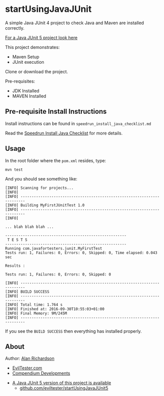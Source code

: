 # startUsingJavaJUnit

A simple Java JUnit 4 project to check Java and Maven are installed correctly.

[For a Java JUnit 5 project look here](https://github.com/eviltester/startUsingJavaJUnit5)

This project demonstrates:

- Maven Setup
- JUnit execution

Clone or download the project.

Pre-requisites:

* JDK Installed
* MAVEN Installed

## Pre-requisite Install Instructions

Install instructions can be found in `speedrun_install_java_checklist.md`

Read the [Speedrun Install Java Checklist](https://github.com/eviltester/startUsingJavaJUnit/blob/master/speedrun_install_java_checklist.md)
for more details.

## Usage

In the root folder where the `pom.xml` resides, type:

~~~~~~~~
mvn test
~~~~~~~~

And you should see something like:

~~~~~~~~
[INFO] Scanning for projects...
[INFO]
[INFO] ------------------------------------------------------------------------
[INFO] Building MyFirstJUnitTest 1.0
[INFO] ------------------------------------------------------------------------
[INFO]

... blah blah blah ...

-------------------------------------------------------
 T E S T S
-------------------------------------------------------
Running com.javafortesters.junit.MyFirstTest
Tests run: 1, Failures: 0, Errors: 0, Skipped: 0, Time elapsed: 0.043 sec

Results :

Tests run: 1, Failures: 0, Errors: 0, Skipped: 0

[INFO] ------------------------------------------------------------------------
[INFO] BUILD SUCCESS
[INFO] ------------------------------------------------------------------------
[INFO] Total time: 1.764 s
[INFO] Finished at: 2016-09-30T10:55:03+01:00
[INFO] Final Memory: 9M/245M
[INFO] ------------------------------------------------------------------------
~~~~~~~~

If you see the `BUILD SUCCESS` then everything has installed properly.

## About

Author: [Alan Richardson](https://www.linkedin.com/in/eviltester/)

* [EvilTester.com](https://eviltester.com)
* [Compendium Developments](https://compendiumdev.co.uk)

- [A Java JUnit 5 version of this project is available](https://github.com/eviltester/startUsingJavaJUnit5)
    - [github.com/eviltester/startUsingJavaJUnit5](https://github.com/eviltester/startUsingJavaJUnit5)